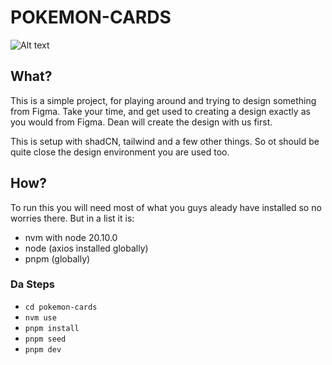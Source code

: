 # POKEMON-CARDS

![Alt text](https://raw.githubusercontent.com/PokeAPI/sprites/master/sprites/pokemon/151.png)

## What?

This is a simple project, for playing around and trying to design something from Figma. Take your time, and get used to creating a design exactly as you would from Figma. Dean will create the design with us first.

This is setup with shadCN, tailwind and a few other things. So ot should be quite close the design environment you are used too.

## How?

To run this you will need most of what you guys aleady have installed so no worries there. But in a list it is:

- nvm with node 20.10.0
- node (axios installed globally)
- pnpm (globally)

### Da Steps

- `cd pokemon-cards`
- `nvm use`
- `pnpm install`
- `pnpm seed`
- `pnpm dev`
